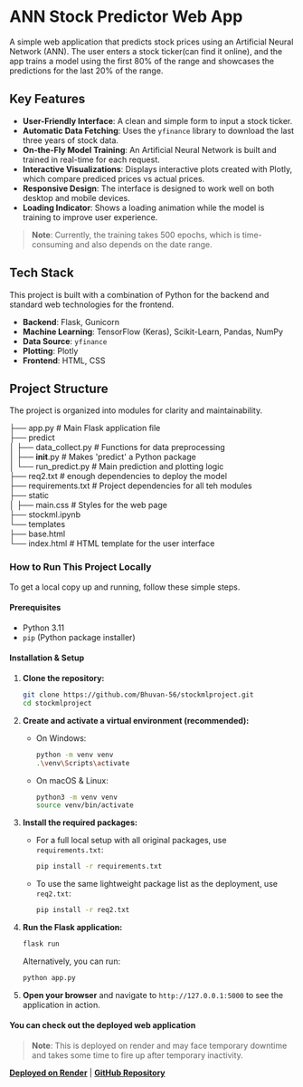 # ANN Stock Predictor Web App

A simple web application that predicts stock prices using an Artificial Neural Network (ANN). The user enters a stock ticker(can find it online), and the app trains a model using the first 80% of the range and showcases the predictions for the last 20% of the range.

## Key Features

*   **User-Friendly Interface**: A clean and simple form to input a stock ticker.
*   **Automatic Data Fetching**: Uses the `yfinance` library to download the last three years of stock data.
*   **On-the-Fly Model Training**: An Artificial Neural Network is built and trained in real-time for each request.
*   **Interactive Visualizations**: Displays interactive plots created with Plotly, which compare prediced prices vs actual prices.
*   **Responsive Design**: The interface is designed to work well on both desktop and mobile devices.
*   **Loading Indicator**: Shows a loading animation while the model is training to improve user experience.

> **Note**: Currently, the training takes 500 epochs, which is time-consuming and also depends on the date range.

## Tech Stack

This project is built with a combination of Python for the backend and standard web technologies for the frontend.

*   **Backend**: Flask, Gunicorn
*   **Machine Learning**: TensorFlow (Keras), Scikit-Learn, Pandas, NumPy
*   **Data Source**: `yfinance`
*   **Plotting**: Plotly
*   **Frontend**: HTML, CSS

## Project Structure

The project is organized into modules for clarity and maintainability.

├── app.py                   # Main Flask application file  
├── predict    
│   ├── data_collect.py      # Functions for data preprocessing  
│   ├── __init__.py          # Makes 'predict' a Python package  
│   └── run_predict.py       # Main prediction and plotting logic  
├── req2.txt                 # enough dependencies to deploy the model  
├── requirements.txt         # Project dependencies for all teh modules  
├── static    
│   ├── main.css             # Styles for the web page  
├── stockml.ipynb    
└── templates    
    ├── base.html    
    └── index.html           # HTML template for the user interface  


### How to Run This Project Locally

To get a local copy up and running, follow these simple steps.

#### Prerequisites

*   Python 3.11
*   `pip` (Python package installer)

#### Installation & Setup

1.  **Clone the repository:**
    ```sh
    git clone https://github.com/Bhuvan-56/stockmlproject.git
    cd stockmlproject
    ```

2.  **Create and activate a virtual environment (recommended):**
    *   On Windows:
        ```sh
        python -m venv venv
        .\venv\Scripts\activate
        ```
    *   On macOS & Linux:
        ```sh
        python3 -m venv venv
        source venv/bin/activate
        ```

3.  **Install the required packages:**
    *   For a full local setup with all original packages, use `requirements.txt`:
        ```sh
        pip install -r requirements.txt
        ```
    *   To use the same lightweight package list as the deployment, use `req2.txt`:
        ```sh
        pip install -r req2.txt
        ```

4.  **Run the Flask application:**
    ```sh
    flask run
    ```
    Alternatively, you can run:
    ```sh
    python app.py
    ```

5.  **Open your browser** and navigate to `http://127.0.0.1:5000` to see the application in action.

#### You can check out the deployed web application
> **Note**: This is deployed on render and may face temporary downtime and takes some time to fire up after temporary inactivity.

**[Deployed on Render](https://the-ann-stock-predictor.onrender.com/)** | **[GitHub Repository](https://github.com/Bhuvan-56/stockmlproject)**